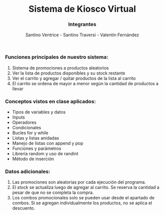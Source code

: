 <div align="center">
  <h1>Sistema de Kiosco Virtual</h1>
</div>

<div align="center">
  <h3>Integrantes</h3>
  <p>Santino Ventrice - Santino Traversi - Valentín Fernández</p>
</div>
<br>

<h3>Funciones principales de nuestro sistema:</h3>
<ol>
  <li>Sistema de promociones a productos aleatorios</li>
  <li>Ver la lista de productos disponibles y su stock restante</li>
  <li>Ver el carrito y agregar / quitar productos de la lista al carrito</li>
  <li>El carrito se ordena de mayor a menor según la cantidad de productos a llevar</li>
</ol>

<h3>Conceptos vistos en clase aplicados:</h3>
<ul>
  <li>Tipos de variables y datos</li>
  <li>Inputs</li>
  <li>Operadores</li>
  <li>Condicionales</li>
  <li>Bucles for y while</li>
  <li>Listas y listas anidadas</li>
  <li>Manejo de listas con append y pop</li>
  <li>Funciones y parámetros</li>
  <li>Librería random y uso de randint</li>
  <li>Método de inserción</li>
</ul>

<h3>Datos adicionales:</h3>
<ol>
  <li>Las promociones son aleatorias por cada ejecución del programa.</li>
  <li>El stock se actualiza luego de agregar al carrito. Se reserva la cantidad a pesar de que no se completa la compra.</li>
  <li>Los combos promocionales solo se pueden usar desde el apartado de combos. Si se agregan individualmente los productos, no se aplica el descuento.</li>
</ol>
